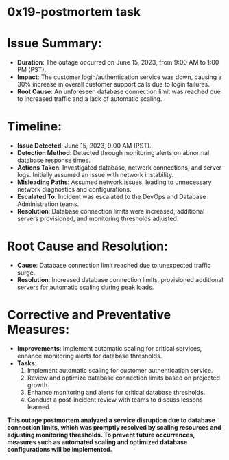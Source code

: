# 0x19-postmortem task


# Issue Summary:
- **Duration**: The outage occurred on June 15, 2023, from 9:00 AM to 1:00 PM (PST).
- **Impact**: The customer login/authentication service was down, causing a 30% increase in overall customer support calls due to login failures.
- **Root Cause**: An unforeseen database connection limit was reached due to increased traffic and a lack of automatic scaling.

# Timeline:
- **Issue Detected**: June 15, 2023, 9:00 AM (PST).
- **Detection Method**: Detected through monitoring alerts on abnormal database response times.
- **Actions Taken**: Investigated database, network connections, and server logs. Initially assumed an issue with network instability.
- **Misleading Paths**: Assumed network issues, leading to unnecessary network diagnostics and configurations.
- **Escalated To**: Incident was escalated to the DevOps and Database Administration teams.
- **Resolution**: Database connection limits were increased, additional servers provisioned, and monitoring thresholds adjusted.

# Root Cause and Resolution:
- **Cause**: Database connection limit reached due to unexpected traffic surge.
- **Resolution**: Increased database connection limits, provisioned additional servers for automatic scaling during peak loads.

# Corrective and Preventative Measures:
- **Improvements**: Implement automatic scaling for critical services, enhance monitoring alerts for database thresholds.
- **Tasks**:
  1. Implement automatic scaling for customer authentication service.
  2. Review and optimize database connection limits based on projected growth.
  3. Enhance monitoring and alerts for critical database thresholds.
  4. Conduct a post-incident review with teams to discuss lessons learned.

**This outage postmortem analyzed a service disruption due to database connection limits, which was promptly resolved by scaling resources and adjusting monitoring thresholds. To prevent future occurrences, measures such as automated scaling and optimized database configurations will be implemented.**
